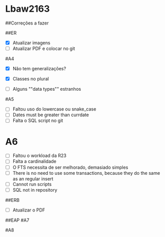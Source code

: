 # Lbaw2163

##Correções a fazer

##ER
- [X] Atualizar imagens
- [ ] Atualizar PDF e colocar no git

#A4
- [X] Não tem generalizações?
- [X] Classes no plural
- [ ] Alguns ""data types"" estranhos


#A5
- [ ] Faltou uso do lowercase ou snake_case
- [ ] Dates must be greater than currdate
- [ ] Falta o SQL script no git

# A6
- [ ] Faltou o workload da R23
- [ ] Falta a cardinalidade
- [ ] O FTS necessita de ser melhorado, demasiado simples
- [ ] There is no need to use some transactions, because they do the same as an regular insert
- [ ] Cannot run scripts
- [ ] SQL not in repository

##ERB
- [ ] Atualizar o PDF

##EAP
#A7

#A8
